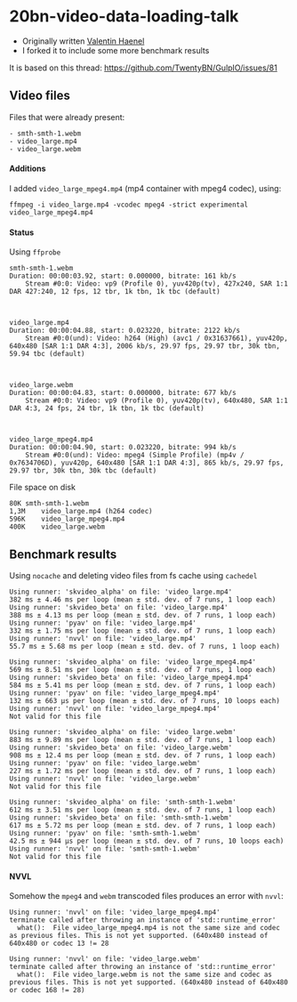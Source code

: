 # 20bn-video-data-loading-talk
- Originally written [Valentin Haenel](http://haenel.co/)
- I forked it to include some more benchmark results


It is based on this thread: https://github.com/TwentyBN/GulpIO/issues/81


## Video files
Files that were already present:
```
- smth-smth-1.webm
- video_large.mp4
- video_large.webm
```

#### Additions
I added `video_large_mpeg4.mp4` (mp4 container with mpeg4 codec), using:

`ffmpeg -i video_large.mp4 -vcodec mpeg4 -strict experimental video_large_mpeg4.mp4`

#### Status

Using `ffprobe`
```
smth-smth-1.webm
Duration: 00:00:03.92, start: 0.000000, bitrate: 161 kb/s
    Stream #0:0: Video: vp9 (Profile 0), yuv420p(tv), 427x240, SAR 1:1 DAR 427:240, 12 fps, 12 tbr, 1k tbn, 1k tbc (default)



video_large.mp4
Duration: 00:00:04.88, start: 0.023220, bitrate: 2122 kb/s
    Stream #0:0(und): Video: h264 (High) (avc1 / 0x31637661), yuv420p, 640x480 [SAR 1:1 DAR 4:3], 2006 kb/s, 29.97 fps, 29.97 tbr, 30k tbn, 59.94 tbc (default)



video_large.webm
Duration: 00:00:04.83, start: 0.000000, bitrate: 677 kb/s
    Stream #0:0: Video: vp9 (Profile 0), yuv420p(tv), 640x480, SAR 1:1 DAR 4:3, 24 fps, 24 tbr, 1k tbn, 1k tbc (default)



video_large_mpeg4.mp4
Duration: 00:00:04.90, start: 0.023220, bitrate: 994 kb/s
    Stream #0:0(und): Video: mpeg4 (Simple Profile) (mp4v / 0x7634706D), yuv420p, 640x480 [SAR 1:1 DAR 4:3], 865 kb/s, 29.97 fps, 29.97 tbr, 30k tbn, 30k tbc (default)
```

File space on disk
```
80K	smth-smth-1.webm
1,3M	video_large.mp4 (h264 codec)
596K	video_large_mpeg4.mp4
400K	video_large.webm

```

## Benchmark results

Using `nocache` and deleting video files from fs cache using `cachedel`

```
Using runner: 'skvideo_alpha' on file: 'video_large.mp4'
382 ms ± 4.46 ms per loop (mean ± std. dev. of 7 runs, 1 loop each)
Using runner: 'skvideo_beta' on file: 'video_large.mp4'
388 ms ± 4.13 ms per loop (mean ± std. dev. of 7 runs, 1 loop each)
Using runner: 'pyav' on file: 'video_large.mp4'
332 ms ± 1.75 ms per loop (mean ± std. dev. of 7 runs, 1 loop each)
Using runner: 'nvvl' on file: 'video_large.mp4'
55.7 ms ± 5.68 ms per loop (mean ± std. dev. of 7 runs, 1 loop each)

Using runner: 'skvideo_alpha' on file: 'video_large_mpeg4.mp4'
569 ms ± 8.51 ms per loop (mean ± std. dev. of 7 runs, 1 loop each)
Using runner: 'skvideo_beta' on file: 'video_large_mpeg4.mp4'
584 ms ± 5.41 ms per loop (mean ± std. dev. of 7 runs, 1 loop each)
Using runner: 'pyav' on file: 'video_large_mpeg4.mp4'
132 ms ± 663 µs per loop (mean ± std. dev. of 7 runs, 10 loops each)
Using runner: 'nvvl' on file: 'video_large_mpeg4.mp4'
Not valid for this file

Using runner: 'skvideo_alpha' on file: 'video_large.webm'
883 ms ± 9.89 ms per loop (mean ± std. dev. of 7 runs, 1 loop each)
Using runner: 'skvideo_beta' on file: 'video_large.webm'
908 ms ± 12.4 ms per loop (mean ± std. dev. of 7 runs, 1 loop each)
Using runner: 'pyav' on file: 'video_large.webm'
227 ms ± 1.72 ms per loop (mean ± std. dev. of 7 runs, 1 loop each)
Using runner: 'nvvl' on file: 'video_large.webm'
Not valid for this file

Using runner: 'skvideo_alpha' on file: 'smth-smth-1.webm'
612 ms ± 3.51 ms per loop (mean ± std. dev. of 7 runs, 1 loop each)
Using runner: 'skvideo_beta' on file: 'smth-smth-1.webm'
617 ms ± 5.72 ms per loop (mean ± std. dev. of 7 runs, 1 loop each)
Using runner: 'pyav' on file: 'smth-smth-1.webm'
42.5 ms ± 944 µs per loop (mean ± std. dev. of 7 runs, 10 loops each)
Using runner: 'nvvl' on file: 'smth-smth-1.webm'
Not valid for this file

```

#### NVVL
Somehow the `mpeg4` and `webm` transcoded files produces an error with `nvvl`:
```
Using runner: 'nvvl' on file: 'video_large_mpeg4.mp4'
terminate called after throwing an instance of 'std::runtime_error'
  what():  File video_large_mpeg4.mp4 is not the same size and codec as previous files. This is not yet supported. (640x480 instead of 640x480 or codec 13 != 28

Using runner: 'nvvl' on file: 'video_large.webm'
terminate called after throwing an instance of 'std::runtime_error'
  what():  File video_large.webm is not the same size and codec as previous files. This is not yet supported. (640x480 instead of 640x480 or codec 168 != 28)
```